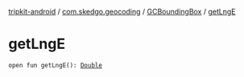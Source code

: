 [tripkit-android](../../index.md) / [com.skedgo.geocoding](../index.md) / [GCBoundingBox](index.md) / [getLngE](./get-lng-e.md)

# getLngE

`open fun getLngE(): `[`Double`](https://kotlinlang.org/api/latest/jvm/stdlib/kotlin/-double/index.html)
